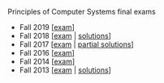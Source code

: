 Principles of Computer Systems final exams

* Fall 2019 [[exam](pocs-final-2019.pdf)]
* Fall 2018 [[exam](pocs-final-2018.pdf) | [solutions](pocs-final-2018-solutions.pdf)]
* Fall 2017 [[exam](pocs-final-2017.pdf) | [partial solutions](pocs-final-2017-partial-solutions.pdf)]
* Fall 2016 [[exam](pocs-final-2016.pdf)]
* Fall 2014 [[exam](pocs-final-2014.pdf)]
* Fall 2013 [[exam](pocs-final-2013.pdf) | [solutions](pocs-final-2013-solutions.pdf)]
